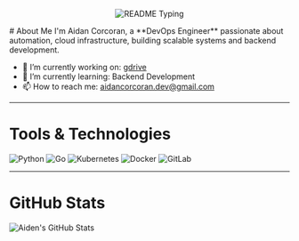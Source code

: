 <p align="center">
  <img src="https://readme-typing-svg.demolab.com/?lines=Hello+user%F0%9F%99%8B%E2%80%8D%E2%99%82%EF%B8%8F;Welcome+to+my+GitHub+profile!;My+name+is+Aidan+Corcoran;&font=Consolas&color=50C878&size=22&center=true&width=800&height=50&duration=2900&pause=1000" alt="README Typing">
</p>
# About Me
I'm Aidan Corcoran, a **DevOps Engineer** passionate about automation, cloud infrastructure, building scalable systems and backend development.

- 🔭 I’m currently working on: [gdrive](https://github.com/aidancorcoran/gdrive)
- 🌱 I’m currently learning: Backend Development
- 📫 How to reach me: aidancorcoran.dev@gmail.com

---

# Tools & Technologies

![Python](https://img.shields.io/badge/Python-3776AB?style=flat-square&logo=python&logoColor=white)
![Go](https://img.shields.io/badge/Go-00ADD8?style=flat-square&logo=go&logoColor=white)
![Kubernetes](https://img.shields.io/badge/Kubernetes-326CE5?style=flat-square&logo=kubernetes&logoColor=white)
![Docker](https://img.shields.io/badge/Docker-2496ED?style=flat-square&logo=docker&logoColor=white)
![GitLab](https://img.shields.io/badge/GitLab-FC6D26?style=flat-square&logo=gitlab&logoColor=white)

---

# GitHub Stats

![Aiden's GitHub Stats](https://github-readme-stats.vercel.app/api?username=aidancorcoran&show_icons=true&theme=radical)
